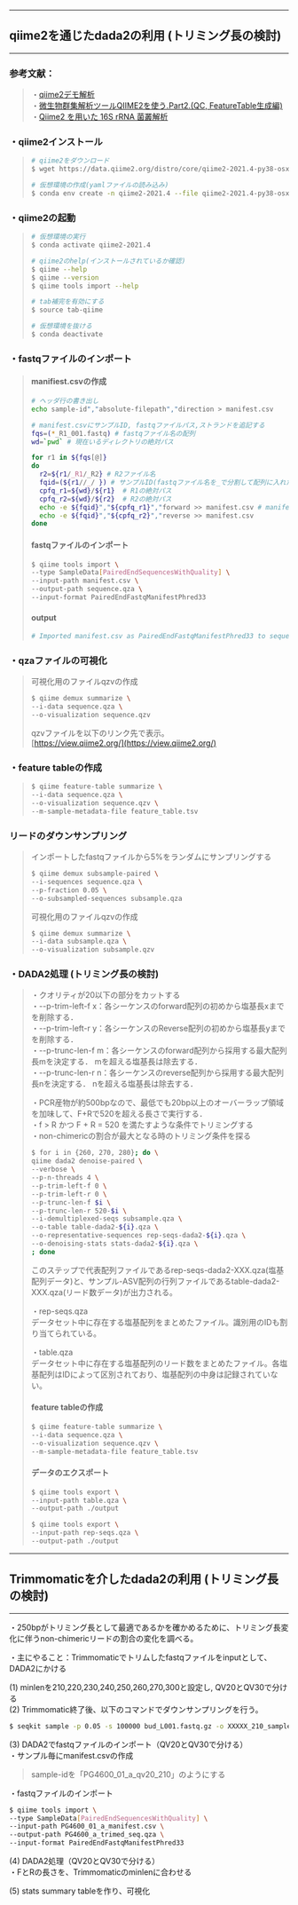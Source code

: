 ***
## qiime2を通じたdada2の利用 (トリミング長の検討)
***

### 参考文献：<br>
>・[qiime2デモ解析](https://rpubs.com/nishikosh/qiime2_demo) <br>
>・[微生物群集解析ツールQIIME2を使う.Part2.(QC, FeatureTable生成編)](https://qiita.com/kohei-108/items/547b2fbdf28fb04c28ea) <br>
>・[Qiime2 を用いた 16S rRNA 菌叢解析](https://qiita.com/keisuke-ota/items/6399b2f2f7459cd9e418) <br>

### ・qiime2インストール <br>
> ```bash
> # qiime2をダウンロード
> $ wget https://data.qiime2.org/distro/core/qiime2-2021.4-py38-osx-conda.yml
>
> # 仮想環境の作成(yamlファイルの読み込み)
> $ conda env create -n qiime2-2021.4 --file qiime2-2021.4-py38-osx-conda.yml
>
> ```
### ・qiime2の起動 <br>
> ```bash
> # 仮想環境の実行
> $ conda activate qiime2-2021.4
>
> # qiime2のhelp(インストールされているか確認)
> $ qiime --help
> $ qiime --version
> $ qiime tools import --help
>
> # tab補完を有効にする
> $ source tab-qiime
>
> # 仮想環境を抜ける
> $ conda deactivate
> ```

### ・fastqファイルのインポート <br>
> #### manifiest.csvの作成
> ```bash
> # ヘッダ行の書き出し
> echo sample-id","absolute-filepath","direction > manifest.csv
>
> # manifest.csvにサンプルID, fastqファイルパス,ストランドを追記する
> fqs=(*_R1_001.fastq) # fastqファイル名の配列
> wd=`pwd` # 現在いるディレクトリの絶対パス
>
> for r1 in ${fqs[@]}
> do
>   r2=${r1/_R1/_R2} # R2ファイル名
>   fqid=(${r1//_/ }) # サンプルID(fastqファイル名を_で分割して配列に入れた)
>   cpfq_r1=${wd}/${r1}  # R1の絶対パス
>   cpfq_r2=${wd}/${r2}  # R2の絶対パス
>   echo -e ${fqid}","${cpfq_r1}","forward >> manifest.csv # manifest.csvに追記
>   echo -e ${fqid}","${cpfq_r2}","reverse >> manifest.csv
> done
>
> ```
> #### fastqファイルのインポート
> ```bash
> $ qiime tools import \
> --type SampleData[PairedEndSequencesWithQuality] \
> --input-path manifest.csv \
> --output-path sequence.qza \
> --input-format PairedEndFastqManifestPhred33
> ```
> #### output <br>
> ```bash
> # Imported manifest.csv as PairedEndFastqManifestPhred33 to sequence.qza
> ```

### ・qzaファイルの可視化
> 可視化用のファイルqzvの作成 <br>
> ```bash
> $ qiime demux summarize \
> --i-data sequence.qza \
> --o-visualization sequence.qzv
> ```
> qzvファイルを以下のリンク先で表示。<br>
> [https://view.qiime2.org/](https://view.qiime2.org/)

### ・feature tableの作成
> ```bash
> $ qiime feature-table summarize \
> --i-data sequence.qza \
> --o-visualization sequence.qzv \
> --m-sample-metadata-file feature_table.tsv
> ```

### リードのダウンサンプリング
> インポートしたfastqファイルから5%をランダムにサンプリングする <br>
> ```bash
> $ qiime demux subsample-paired \
> --i-sequences sequence.qza \
> --p-fraction 0.05 \
> --o-subsampled-sequences subsample.qza
> ```
>
> 可視化用のファイルqzvの作成 <br>
> ```bash
> $ qiime demux summarize \
> --i-data subsample.qza \
> --o-visualization subsample.qzv
> ```

### ・DADA2処理 (トリミング長の検討)
> ・クオリティが20以下の部分をカットする <br>
> ・--p-trim-left-f x：各シーケンスのforward配列の初めから塩基長xまでを削除する．<br>
> ・--p-trim-left-r y：各シーケンスのReverse配列の初めから塩基長yまでを削除する．<br>
> ・--p-trunc-len-f m：各シーケンスのforward配列から採用する最大配列長mを決定する． mを超える塩基長は除去する．<br>
> ・--p-trunc-len-r n：各シーケンスのreverse配列から採用する最大配列長nを決定する． nを超える塩基長は除去する．<br>
>
> ・PCR産物が約500bpなので、最低でも20bp以上のオーバーラップ領域を加味して、F+Rで520を超える長さで実行する．<br>
> ・f > R かつ F + R = 520 を満たすような条件でトリミングする <br>
> ・non-chimericの割合が最大となる時のトリミング条件を探る <br>
>
> ```bash
> $ for i in {260, 270, 280}; do \
> qiime dada2 denoise-paired \
> --verbose \
> --p-n-threads 4 \
> --p-trim-left-f 0 \
> --p-trim-left-r 0 \
> --p-trunc-len-f $i \
> --p-trunc-len-r 520-$i \
> --i-demultiplexed-seqs subsample.qza \
> --o-table table-dada2-${i}.qza \
> --o-representative-sequences rep-seqs-dada2-${i}.qza \
> --o-denoising-stats stats-dada2-${i}.qza \
> ; done
> ```
>
> このステップで代表配列ファイルであるrep-seqs-dada2-XXX.qza(塩基配列データ)と、サンプル-ASV配列の行列ファイルであるtable-dada2-XXX.qza(リード数データ)が出力される。<br>
>
> ・rep-seqs.qza <br>
> データセット中に存在する塩基配列をまとめたファイル。識別用のIDも割り当てられている。<br>
>
> ・table.qza <br>
> データセット中に存在する塩基配列のリード数をまとめたファイル。各塩基配列はIDによって区別されており、塩基配列の中身は記録されていない。<br>
>
> #### feature tableの作成
> ```bash
> $ qiime feature-table summarize \
> --i-data sequence.qza \
> --o-visualization sequence.qzv \
> --m-sample-metadata-file feature_table.tsv
> ```
> #### データのエクスポート
> ```bash
> $ qiime tools export \
> --input-path table.qza \
> --output-path ./output
> ```
> ```bash
> $ qiime tools export \
> --input-path rep-seqs.qza \
> --output-path ./output
> ```

***
## Trimmomaticを介したdada2の利用 (トリミング長の検討)
***

・250bpがトリミング長として最適であるかを確かめるために、トリミング長変化に伴うnon-chimericリードの割合の変化を調べる。<br>

・主にやること：Trimmomaticでトリムしたfastqファイルをinputとして、DADA2にかける <br>


(1) minlenを210,220,230,240,250,260,270,300と設定し, QV20とQV30で分ける <br>
(2) Trimmomatic終了後、以下のコマンドでダウンサンプリングを行う。<br>
```bash
$ seqkit sample -p 0.05 -s 100000 bud_L001.fastq.gz -o XXXXX_210_sample_trimed.fastq.gz
```
(3) DADA2でfastqファイルのインポート（QV20とQV30で分ける）<br>
・サンプル毎にmanifest.csvの作成 <br>
  > sample-idを「PG4600_01_a_qv20_210」のようにする <br>

・fastqファイルのインポート <br>
```bash
$ qiime tools import \
--type SampleData[PairedEndSequencesWithQuality] \
--input-path PG4600_01_a_manifest.csv \
--output-path PG4600_a_trimed_seq.qza \
--input-format PairedEndFastqManifestPhred33
```

(4) DADA2処理（QV20とQV30で分ける）<br>
・FとRの長さを、Trimmomaticのminlenに合わせる <br>

(5) stats summary tableを作り、可視化 <br>


